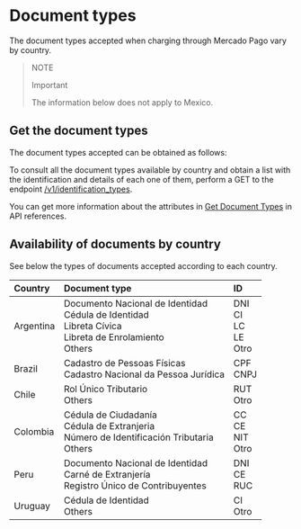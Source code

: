 # Document types

The document types accepted when charging through Mercado Pago vary by country.

> NOTE
>
> Important
>
> The information below does not apply to Mexico.

## Get the document types

The document types accepted can be obtained as follows:

To consult all the document types available by country and obtain a list with the identification and details of each one of them, perform a GET to the endpoint [/v1/identification_types](https://www.mercadopago[FAKER][URL][DOMAIN]/developers/en/identification_types/_identification_types/get).

You can get more information about the attributes in [Get Document Types](https://www.mercadopago[FAKER][URL][DOMAIN]/developers/en/reference/identification_types/_identification_types/get) in API references.
 
## Availability of documents by country

See below the types of documents accepted according to each country.

| Country | Document type | ID |
| :--- | :--- | :--- |
| Argentina | Documento Nacional de Identidad <br/> Cédula de Identidad <br/>	Libreta Cívica <br>	Libreta de Enrolamiento <br/> Others | DNI <br/> CI <br/> LC <br/> LE <br/> Otro  |
| Brazil | Cadastro de Pessoas Físicas <br/> Cadastro Nacional da Pessoa Jurídica|CPF <br/> CNPJ |
| Chile | Rol Único Tributario <br/> Others | RUT <br/> Otro |
| Colombia | Cédula de Ciudadanía <br/> Cédula de Extranjeria <br/> Número de Identificación Tributaria	<br/> Others | CC <br/> CE <br/> NIT <br/> Otro|
| Peru | Documento Nacional de Identidad  <br/>	Carné de Extranjería  <br/>	Registro Único de Contribuyentes | DNI <br/> CE  <br/> RUC |
| Uruguay | Cédula de Identidad <br/> Others | CI <br/> Otro |